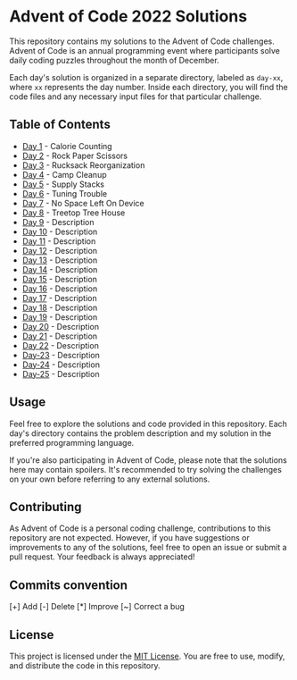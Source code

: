 # Advent of Code 2022 Solutions

This repository contains my solutions to the Advent of Code challenges. Advent of Code is an annual programming event where participants solve daily coding puzzles throughout the month of December.

Each day's solution is organized in a separate directory, labeled as `day-xx`, where `xx` represents the day number. Inside each directory, you will find the code files and any necessary input files for that particular challenge.

## Table of Contents

- [Day 1](day-01/day-01.py) - Calorie Counting
- [Day 2](day-02/day-02.py) - Rock Paper Scissors
- [Day 3](day-03/day-03.py) - Rucksack Reorganization
- [Day 4](day-04/day-04.py) - Camp Cleanup
- [Day 5](day-05/day-05.py) - Supply Stacks
- [Day 6](day-06/day-06.py) - Tuning Trouble
- [Day 7](day-07/day-07.py) - No Space Left On Device
- [Day 8](day-08/day-08.py) - Treetop Tree House
- [Day 9](day-09/day-09.py) - Description
- [Day 10](day-10/day-10.py) - Description
- [Day 11](day-11/day-11.py) - Description
- [Day 12](day-12/day-12.py) - Description
- [Day 13](day-13/day-13.py) - Description
- [Day 14](day-14/day-14.py) - Description
- [Day 15](day-15/day-15.py) - Description
- [Day 16](day-16/day-16.py) - Description
- [Day 17](day-17/day-17.py) - Description
- [Day 18](day-18/day-18.py) - Description
- [Day 19](day-19/day-19.py) - Description
- [Day 20](day-20/day-20.py) - Description
- [Day 21](day-21/day-21.py) - Description
- [Day 22](day-22/day-22.py) - Description
- [Day-23](day-23/day-23.py) - Description
- [Day-24](day-24/day-24.py) - Description
- [Day-25](day-25/day-25.py) - Description

## Usage

Feel free to explore the solutions and code provided in this repository. Each day's directory contains the problem description and my solution in the preferred programming language.

If you're also participating in Advent of Code, please note that the solutions here may contain spoilers. It's recommended to try solving the challenges on your own before referring to any external solutions.

## Contributing

As Advent of Code is a personal coding challenge, contributions to this repository are not expected. However, if you have suggestions or improvements to any of the solutions, feel free to open an issue or submit a pull request. Your feedback is always appreciated!

## Commits convention

[+] Add
[-] Delete
[*] Improve
[~] Correct a bug

## License

This project is licensed under the [MIT License](LICENSE). You are free to use, modify, and distribute the code in this repository.

